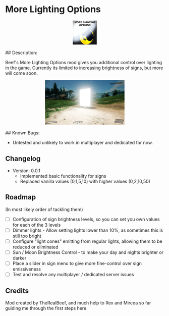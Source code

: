 # More Lighting Options

<p align="center" width="100%">
<img alt="Icon" src="./MoreLightingOptions.png" width="15%" />
</p>
## Description:

Beef's More Lighting Options mod gives you additional control over lighting in the game. Currently its limited to
increasing brightness of signs, but more will come soon.
<p align="center" width="100%">
<img alt="Preview Image 1" src="./Preview1.jpg" width="50%" />
</p>
## Known Bugs:

- Untested and unlikely to work in multiplayer and dedicated for now.

## Changelog

- Version: 0.0.1
  - Implemented basic functionality for signs
  - Replaced vanilla values (0,1,5,10) with higher values (0,2,10,50)

## Roadmap

(In most likely order of tackling them)

- [ ] Configuration of sign brightness levels, so you can set you own values for each of the 3 levels
- [ ] Dimmer lights - Allow setting lights lower than 10%, as sometimes this is still too bright
- [ ] Configure "light cones" emitting from regular lights, allowing them to be reduced or eliminated
- [ ] Sun / Moon Brightness Control - to make your day and nights brighter or darker
- [ ] Place a slider in sign menu to give more fine-control over sign emissiveness
- [ ] Test and resolve any multiplayer / dedicated server issues

## Credits

Mod created by TheRealBeef, and much help to Rex and Mircea so far guiding me through the first steps here.
